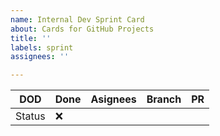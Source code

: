 ```yaml
---
name: Internal Dev Sprint Card
about: Cards for GitHub Projects
title: ''
labels: sprint
assignees: ''

---
```


|    DOD    | Done |    Asignees    | Branch | PR |
|-----------|------|----------------|-------|-----|
| Status    | ❌ | <assignee> | <branchName> | <number> |
